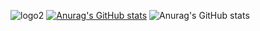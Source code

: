 ![logo2](https://user-images.githubusercontent.com/58743588/113207140-2af6bf00-9268-11eb-9aad-368d88e8cb7c.gif)
[![Anurag's GitHub stats](https://github-readme-stats.vercel.app/api?username=joshclone)](https://github.com/anuraghazra/github-readme-stats)
![Anurag's GitHub stats](https://github-readme-stats.vercel.app/api?username=joshclone&show_icons=true&theme=radical)
